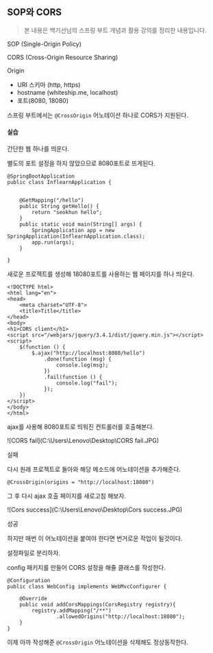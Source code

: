 ## SOP와 CORS

> 본 내용은 백기선님의 스프링 부트 개념과 활용 강의를 정리한 내용입니다.



SOP (Single-Origin Policy)

CORS (Cross-Origin Resource Sharing)



Origin

- URI 스키마 (http, https)
- hostname (whiteship.me, localhost)
- 포트(8080, 18080)



스프링 부트에서는 `@CrossOrigin` 어노테이션 하나로 CORS가 지원된다.



#### 실습

간단한 웹 하나를 띄운다.

별도의 포트 설정을 하지 않았으므로 8080포트로 뜨게된다.

```
@SpringBootApplication
public class InflearnApplication {


    @GetMapping("/hello")
    public String getHello() {
        return "seokhun hello";
    }
    public static void main(String[] args) {
        SpringApplication app = new SpringApplication(InflearnApplication.class);
        app.run(args);
    }

}
```



새로운 프로젝트를 생성해 18080포트를 사용하는 웹 페이지를 하나 띄운다.

```
<!DOCTYPE html>
<html lang="en">
<head>
    <meta charset="UTF-8">
    <title>Title</title>
</head>
<body>
<h1>CORS client</h1>
<script src="/webjars/jquery/3.4.1/dist/jquery.min.js"></script>
<script>
    $(function () {
        $.ajax("http://localhost:8080/hello")
            .done(function (msg) {
                console.log(msg);
            })
            .fail(function () {
                console.log("fail");
            });
    })
</script>
</body>
</html>
```

ajax를 사용해 8080포트로 띄워진 컨트롤러를 호출해본다.

![CORS fail](C:\Users\Lenovo\Desktop\CORS fail.JPG)

실패



다시 원래 프로젝트로 돌아와 해당 메소드에 어노테이션을 추가해준다.

`@CrossOrigin(origins = "http://localhost:18080")`



그 후 다시 ajax 호출 페이지를 새로고침 해보자.

![Cors success](C:\Users\Lenovo\Desktop\Cors success.JPG)

성공





하지만 매번 이 어노테이션을 붙여야 한다면 번거로운 작업이 될것이다.

설정파일로 분리하자.

config 패키지를 만들어 CORS 설정을 해줄 클래스를 작성한다.

```
@Configuration
public class WebConfig implements WebMvcConfigurer {

    @Override
    public void addCorsMappings(CorsRegistry registry){
        registry.addMapping("/**")
                .allowedOrigins("http://localhost:18080");
    }
}
```

이제 아까 작성해준 `@CrossOrigin` 어노테이션을 삭제해도 정상동작한다.